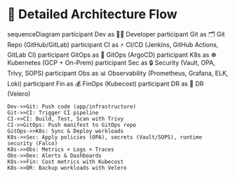# 🔎 Detailed Architecture Flow
sequenceDiagram
    participant Dev as 👨‍💻 Developer
    participant Git as 🗂 Git Repo (GitHub/GitLab)
    participant CI as ⚡ CI/CD (Jenkins, GitHub Actions, GitLab CI)
    participant GitOps as 🚀 GitOps (ArgoCD)
    participant K8s as ☸️ Kubernetes (GCP + On-Prem)
    participant Sec as 🔒 Security (Vault, OPA, Trivy, SOPS)
    participant Obs as 📊 Observability (Prometheus, Grafana, ELK, Loki)
    participant Fin as 💰 FinOps (Kubecost)
    participant DR as 💾 DR (Velero)

    Dev->>Git: Push code (app/infrastructure)
    Git->>CI: Trigger CI pipeline
    CI->>CI: Build, Test, Scan with Trivy
    CI->>GitOps: Push manifest to GitOps repo
    GitOps->>K8s: Sync & Deploy workloads
    K8s->>Sec: Apply policies (OPA), secrets (Vault/SOPS), runtime security (Falco)
    K8s->>Obs: Metrics + Logs + Traces
    Obs->>Dev: Alerts & Dashboards
    K8s->>Fin: Cost metrics with Kubecost
    K8s->>DR: Backup workloads with Velero
